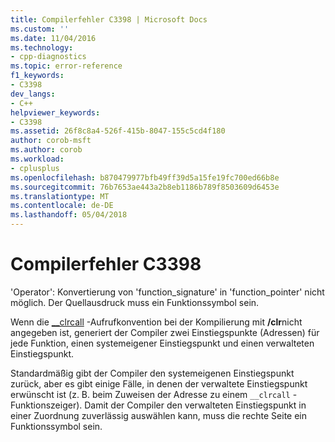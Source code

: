 ```yaml
---
title: Compilerfehler C3398 | Microsoft Docs
ms.custom: ''
ms.date: 11/04/2016
ms.technology:
- cpp-diagnostics
ms.topic: error-reference
f1_keywords:
- C3398
dev_langs:
- C++
helpviewer_keywords:
- C3398
ms.assetid: 26f8c8a4-526f-415b-8047-155c5cd4f180
author: corob-msft
ms.author: corob
ms.workload:
- cplusplus
ms.openlocfilehash: b870479977bfb49ff39d5a15fe19fc700ed66b8e
ms.sourcegitcommit: 76b7653ae443a2b8eb1186b789f8503609d6453e
ms.translationtype: MT
ms.contentlocale: de-DE
ms.lasthandoff: 05/04/2018
---
```

# <a name="compiler-error-c3398"></a>Compilerfehler C3398
'Operator': Konvertierung von 'function_signature' in 'function_pointer' nicht möglich. Der Quellausdruck muss ein Funktionssymbol sein.  
  
 Wenn die [__clrcall](../../cpp/clrcall.md) -Aufrufkonvention bei der Kompilierung mit **/clr**nicht angegeben ist, generiert der Compiler zwei Einstiegspunkte (Adressen) für jede Funktion, einen systemeigener Einstiegspunkt und einen verwalteten Einstiegspunkt.  
  
 Standardmäßig gibt der Compiler den systemeigenen Einstiegspunkt zurück, aber es gibt einige Fälle, in denen der verwaltete Einstiegspunkt erwünscht ist (z. B. beim Zuweisen der Adresse zu einem `__clrcall` -Funktionszeiger). Damit der Compiler den verwalteten Einstiegspunkt in einer Zuordnung zuverlässig auswählen kann, muss die rechte Seite ein Funktionssymbol sein.